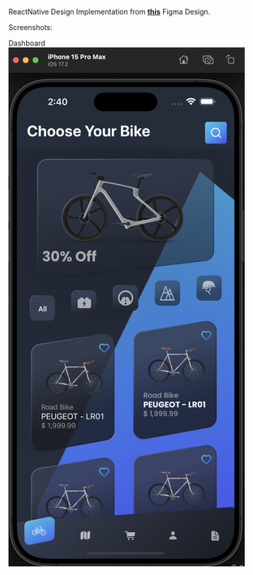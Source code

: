 ReactNative Design Implementation from [**this**](https://www.figma.com/community/file/1149336740234053658) Figma Design.

Screenshots:

Dashboard
![Dashboard](https://github.com/Deval99/ReactNative_Design1/blob/bc158c883981efac39cf659d49d23f846f34fbe8/Screenshots/dashboard.png)
